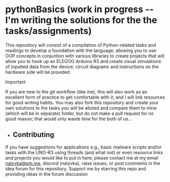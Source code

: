 # pythonBasics (work in progress -- I'm writing the solutions for the the tasks/assignments)

This repository will consist of a compilation of Python-related tasks and readings to develop a foundation with the language; allowing you to use OOP concepts in conjuntion with various libraries to create projects that will allow you to hook up an ELEGOO Arduino R3 and create visual simulations of inputted data from the device; circuit diagrams and instructions on the hardware side will be provided

> [!IMPORTANT]
> If you are new to the git workflow (like me), this will also work as an excellent form of practice to get comfortable with it, and I will link resources for good writing habits. You may also fork this repository and create your own solutions to the tasks you will be alloted and compare them to mine (which will be in separate) folder, but do not make a pull request for no good reason; that would only waste time for the both of us...

- ## Contributing

If you have suggestions for applications e.g., basic malware scripts and/or tasks with the UNO-R3 using threads (and what not) or even resource links and projects you would like to put in here, please contact me at my email nalyvka@pm.me, discord (nalyvka), raise issues, or post comments in the idea forum for this repository. Support me by starring this repo and providing ideas in the forum discussion
